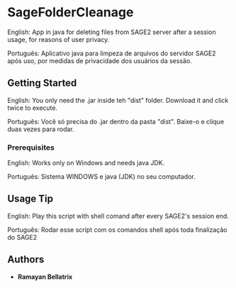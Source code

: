 # SageFolderCleanage

English: App in java for deleting files from SAGE2 server after a session usage, for reasons of user privacy.

Português: Aplicativo java para limpeza de arquivos do servidor SAGE2 após uso, por medidas de privacidade dos usuários da sessão.

## Getting Started

English: You only need the .jar inside teh "dist" folder. Download it and click twice to execute.

Português: Você só precisa do .jar dentro da pasta "dist". Baixe-o e clique duas vezes para rodar.

### Prerequisites

English: Works only on Windows and needs java JDK.

Português: Sistema WINDOWS e java (JDK) no seu computador.

## Usage Tip

English: Play this script with shell comand after every SAGE2's session end.

Português: Rodar esse script com os comandos shell após toda finalização do SAGE2

## Authors

* **Ramayan Bellatrix**


